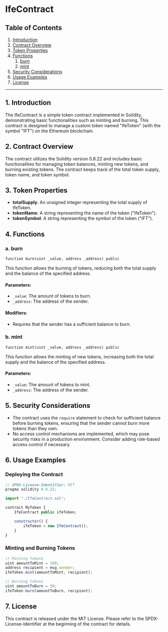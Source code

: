 # IfeContract

## Table of Contents

1. [Introduction](#introduction)
2. [Contract Overview](#contract-overview)
3. [Token Properties](#token-properties)
4. [Functions](#functions)
   1. [burn](#burn)
   2. [mint](#mint)
5. [Security Considerations](#security-considerations)
6. [Usage Examples](#usage-examples)
7. [License](#license)

---

## 1. Introduction <a name="introduction"></a>

The IfeContract is a simple token contract implemented in Solidity, demonstrating basic functionalities such as minting and burning. This contract is designed to manage a custom token named "IfeToken" (with the symbol "IFT") on the Ethereum blockchain.

## 2. Contract Overview <a name="contract-overview"></a>

The contract utilizes the Solidity version 0.8.22 and includes basic functionalities for managing token balances, minting new tokens, and burning existing tokens. The contract keeps track of the total token supply, token name, and token symbol.

## 3. Token Properties <a name="token-properties"></a>

- **totalSupply**: An unsigned integer representing the total supply of IfeToken.
- **tokenName**: A string representing the name of the token ("IfeToken").
- **tokenSymbol**: A string representing the symbol of the token ("IFT").

## 4. Functions <a name="functions"></a>

### a. burn <a name="burn"></a>

```solidity
function burn(uint _value, address _address) public
```

This function allows the burning of tokens, reducing both the total supply and the balance of the specified address.

#### Parameters:

- `_value`: The amount of tokens to burn.
- `_address`: The address of the sender.

#### Modifiers:

- Requires that the sender has a sufficient balance to burn.

### b. mint <a name="mint"></a>

```solidity
function mint(uint _value, address _address) public
```

This function allows the minting of new tokens, increasing both the total supply and the balance of the specified address.

#### Parameters:

- `_value`: The amount of tokens to mint.
- `_address`: The address of the sender.

## 5. Security Considerations <a name="security-considerations"></a>

- The contract uses the `require` statement to check for sufficient balance before burning tokens, ensuring that the sender cannot burn more tokens than they own.
- No access control mechanisms are implemented, which may pose security risks in a production environment. Consider adding role-based access control if necessary.

## 6. Usage Examples <a name="usage-examples"></a>

### Deploying the Contract

```javascript
// SPDX-License-Identifier: MIT
pragma solidity 0.8.22;

import "./IfeContract.sol";

contract MyToken {
    IfeContract public ifeToken;

    constructor() {
        ifeToken = new IfeContract();
    }
}
```

### Minting and Burning Tokens

```javascript
// Minting tokens
uint amountToMint = 100;
address recipient = msg.sender;
ifeToken.mint(amountToMint, recipient);

// Burning tokens
uint amountToBurn = 50;
ifeToken.burn(amountToBurn, recipient);
```

## 7. License <a name="license"></a>

This contract is released under the MIT License. Please refer to the SPDX-License-Identifier at the beginning of the contract for details.

